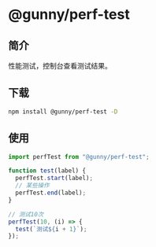 # @gunny/perf-test

## 简介

性能测试，控制台查看测试结果。

## 下载

```bash
npm install @gunny/perf-test -D
```

## 使用

```js
import perfTest from "@gunny/perf-test";

function test(label) {
  perfTest.start(label);
  // 某些操作
  perfTest.end(label);
}

// 测试10次
perfTest(10, (i) => {
  test(`测试${i + 1}`);
});
```

